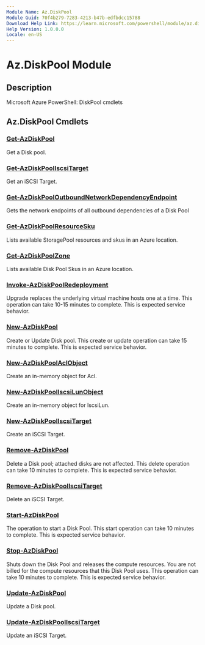 ```yaml
---
Module Name: Az.DiskPool
Module Guid: 70f4b279-7283-4213-b47b-edfbdcc15788
Download Help Link: https://learn.microsoft.com/powershell/module/az.diskpool
Help Version: 1.0.0.0
Locale: en-US
---
```


# Az.DiskPool Module
## Description
Microsoft Azure PowerShell: DiskPool cmdlets

## Az.DiskPool Cmdlets
### [Get-AzDiskPool](Get-AzDiskPool.md)
Get a Disk pool.

### [Get-AzDiskPoolIscsiTarget](Get-AzDiskPoolIscsiTarget.md)
Get an iSCSI Target.

### [Get-AzDiskPoolOutboundNetworkDependencyEndpoint](Get-AzDiskPoolOutboundNetworkDependencyEndpoint.md)
Gets the network endpoints of all outbound dependencies of a Disk Pool

### [Get-AzDiskPoolResourceSku](Get-AzDiskPoolResourceSku.md)
Lists available StoragePool resources and skus in an Azure location.

### [Get-AzDiskPoolZone](Get-AzDiskPoolZone.md)
Lists available Disk Pool Skus in an Azure location.

### [Invoke-AzDiskPoolRedeployment](Invoke-AzDiskPoolRedeployment.md)
Upgrade replaces the underlying virtual machine hosts one at a time.
This operation can take 10-15 minutes to complete.
This is expected service behavior.

### [New-AzDiskPool](New-AzDiskPool.md)
Create or Update Disk pool.
This create or update operation can take 15 minutes to complete.
This is expected service behavior.

### [New-AzDiskPoolAclObject](New-AzDiskPoolAclObject.md)
Create an in-memory object for Acl.

### [New-AzDiskPoolIscsiLunObject](New-AzDiskPoolIscsiLunObject.md)
Create an in-memory object for IscsiLun.

### [New-AzDiskPoolIscsiTarget](New-AzDiskPoolIscsiTarget.md)
Create an iSCSI Target.

### [Remove-AzDiskPool](Remove-AzDiskPool.md)
Delete a Disk pool; attached disks are not affected.
This delete operation can take 10 minutes to complete.
This is expected service behavior.

### [Remove-AzDiskPoolIscsiTarget](Remove-AzDiskPoolIscsiTarget.md)
Delete an iSCSI Target.

### [Start-AzDiskPool](Start-AzDiskPool.md)
The operation to start a Disk Pool.
This start operation can take 10 minutes to complete.
This is expected service behavior.

### [Stop-AzDiskPool](Stop-AzDiskPool.md)
Shuts down the Disk Pool and releases the compute resources.
You are not billed for the compute resources that this Disk Pool uses.
This operation can take 10 minutes to complete.
This is expected service behavior.

### [Update-AzDiskPool](Update-AzDiskPool.md)
Update a Disk pool.

### [Update-AzDiskPoolIscsiTarget](Update-AzDiskPoolIscsiTarget.md)
Update an iSCSI Target.

